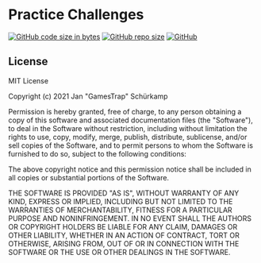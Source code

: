 # Practice Challenges

[![GitHub code size in bytes](https://img.shields.io/github/languages/code-size/GamesTrap/PracticeChallenges)](https://github.com/GamesTrap/PracticeChallenges)
[![GitHub repo size](https://img.shields.io/github/repo-size/GamesTrap/PracticeChallenges)](https://github.com/GamesTrap/PracticeChallenges)
[![GitHub](https://img.shields.io/github/license/GamesTrap/PracticeChallenges)](https://github.com/GamesTrap/PracticeChallenges/blob/master/LICENSE)

## License

MIT License

Copyright (c) 2021 Jan "GamesTrap" Schürkamp

Permission is hereby granted, free of charge, to any person obtaining a copy
of this software and associated documentation files (the "Software"), to deal
in the Software without restriction, including without limitation the rights
to use, copy, modify, merge, publish, distribute, sublicense, and/or sell
copies of the Software, and to permit persons to whom the Software is
furnished to do so, subject to the following conditions:

The above copyright notice and this permission notice shall be included in all
copies or substantial portions of the Software.

THE SOFTWARE IS PROVIDED "AS IS", WITHOUT WARRANTY OF ANY KIND, EXPRESS OR
IMPLIED, INCLUDING BUT NOT LIMITED TO THE WARRANTIES OF MERCHANTABILITY,
FITNESS FOR A PARTICULAR PURPOSE AND NONINFRINGEMENT. IN NO EVENT SHALL THE
AUTHORS OR COPYRIGHT HOLDERS BE LIABLE FOR ANY CLAIM, DAMAGES OR OTHER
LIABILITY, WHETHER IN AN ACTION OF CONTRACT, TORT OR OTHERWISE, ARISING FROM,
OUT OF OR IN CONNECTION WITH THE SOFTWARE OR THE USE OR OTHER DEALINGS IN THE
SOFTWARE.